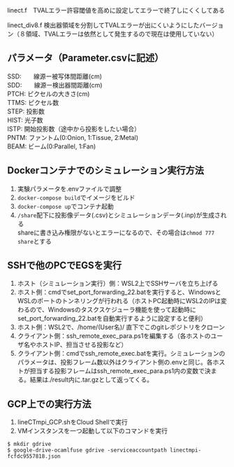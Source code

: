linect.f　TVALエラー許容閾値を高めに設定してエラーで終了しにくくしてある

linect_div8.f 検出器領域を分割してTVALエラーが出にくいようにしたバージョン（８領域、TVALエラーは依然として発生するので現在は使用していない）


## パラメータ（Parameter.csvに記述）

SSD:　　線源ー被写体間距離(cm)  
SDD:　　線源ー検出器間距離(cm)  
PTCH:	ピクセルの大きさ(cm)  
TTMS:	ピクセル数  
STEP:	投影数  
HIST:	光子数  
ISTP:	開始投影数（途中から投影をしたい場合）  
PNTM:	ファントム(0:Onion, 1:Tissue, 2:Metal)  
BEAM:	ビーム(0:Parallel, 1:Fan)  


## Dockerコンテナでのシミュレーション実行方法
1. 実験パラメータを.envファイルで調整
2. `docker-compose build`でイメージをビルド
3. `docker-compose up`でコンテナ起動
4. `/share`配下に投影像データ(.csv)とシミュレーションデータ(.inp)が生成される  
shareに書き込み権限がないとエラーになるので、その場合は`chmod 777 share`とする


## SSHで他のPCでEGSを実行
1. ホスト（シミュレーション実行）側：WSL2上でSSHサーバを立ち上げる
2. ホスト側：cmdでset_port_forwarding_22.batを実行すると、WindowsとWSLのポートのトンネリングが行われる（ホストPC起動時にWSL2のIPは変わるので、Windowsのタスクスケジューラ機能を使って起動時にset_port_forwarding_22.batを自動実行するように設定すると便利）
3. ホスト側：WSL2で、/home/(User名)/ 直下でこのgitレポジトリをクローン
4. クライアント側：ssh_remote_exec_para.ps1を編集する（各ホストのユーザ名やホストIP、担当させる投影など）
5. クライアント側：cmdでssh_remote_exec.batを実行。シミュレーションのパラメータは、投影フレーム数以外はクライアント側の.envと同じ。各ホストが担当する投影フレームはssh_remote_exec_para.ps1内の変数で決まる。結果は./result内に.tar.gzとして返ってくる。


## GCP上での実行方法
1. lineCTmpi_GCP.shをCloud Shellで実行
2. VMインスタンスを一つ起動して以下のコマンドを実行

```
$ mkdir gdrive
$ google-drive-ocamlfuse gdrive -serviceaccountpath linectmpi-fcfdc9557818.json
```
